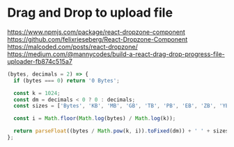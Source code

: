 # Drag and Drop to upload file
https://www.npmjs.com/package/react-dropzone-component
https://github.com/felixrieseberg/React-Dropzone-Component
https://malcoded.com/posts/react-dropzone/
https://medium.com/@mannycodes/build-a-react-drag-drop-progress-file-uploader-fb874c515a7
```js
(bytes, decimals = 2) => {
  if (bytes === 0) return '0 Bytes';

  const k = 1024;
  const dm = decimals < 0 ? 0 : decimals;
  const sizes = ['Bytes', 'KB', 'MB', 'GB', 'TB', 'PB', 'EB', 'ZB', 'YB'];

  const i = Math.floor(Math.log(bytes) / Math.log(k));

  return parseFloat((bytes / Math.pow(k, i)).toFixed(dm)) + ' ' + sizes[i];
};
```